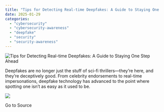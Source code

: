 ```yaml
---
title: "Tips for Detecting Real-time Deepfakes: A Guide to Staying One Step Ahead"
date: 2025-01-29
categories: 
  - "cybersecurity"
  - "cybersecurity-awareness"
  - "deepfake"
  - "security"
  - "security-awareness"
---
```


![Tips for Detecting Real-time Deepfakes: A Guide to Staying One Step Ahead](https://blog.knowbe4.com/hubfs/social-suggested-images/blog.knowbe4.comhubfssocial-suggested-imagesblog.knowbe4.comhubfsPerry%20Carpenter.png)

Deepfakes are no longer just the stuff of sci-fi thrillers—they’re here, and they’re deceptively good. From celebrity endorsements to real-time impersonations, deepfake technology has advanced to the point where spotting one isn’t as easy as it used to be.

![](https://track.hubspot.com/__ptq.gif?a=241394&k=14&r=https%3A%2F%2Fblog.knowbe4.com%2Ftips-for-detecting-real-time-deepfakes-a-guide-to-staying-one-step-ahead&bu=https%253A%252F%252Fblog.knowbe4.com&bvt=rss)

Go to Source
